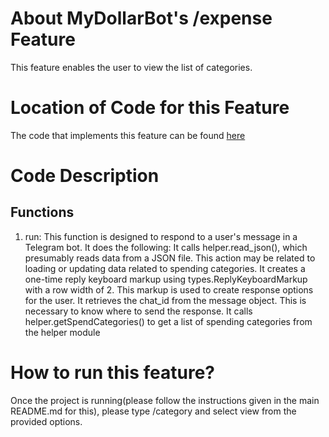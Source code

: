 # About MyDollarBot's /expense Feature
This feature enables the user to view the list of categories.

# Location of Code for this Feature
The code that implements this feature can be found [here](https://github.com/ebanigogia/dollar_bot/blob/main/code/category_view.py)

# Code Description
## Functions

1. run:
This function is designed to respond to a user's message in a Telegram bot. It does the following:
It calls helper.read_json(), which presumably reads data from a JSON file. This action may be related to loading or updating data related to spending categories.
It creates a one-time reply keyboard markup using types.ReplyKeyboardMarkup with a row width of 2. This markup is used to create response options for the user.
It retrieves the chat_id from the message object. This is necessary to know where to send the response.
It calls helper.getSpendCategories() to get a list of spending categories from the helper module


# How to run this feature?
Once the project is running(please follow the instructions given in the main README.md for this), please type /category and select view from the provided options.

